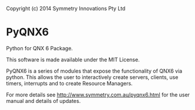 Copyright (c) 2014 Symmetry Innovations Pty Ltd

PyQNX6
=====
Python for QNX 6 Package.

This software is made available under the MIT License.

PyQNX6 is a series of modules that expose the functionality of QNX6 
via python. This allows the user to interactively create servers, clients,
use timers, interrupts and to create Resource Managers. 

For more details see http://www.symmetry.com.au/pyqnx6.html for the user manual and
details of updates.
